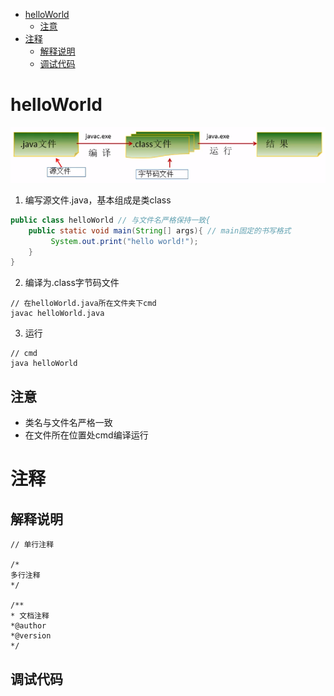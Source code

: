 - [helloWorld](#helloworld)
  - [注意](#%e6%b3%a8%e6%84%8f)
- [注释](#%e6%b3%a8%e9%87%8a)
  - [解释说明](#%e8%a7%a3%e9%87%8a%e8%af%b4%e6%98%8e)
  - [调试代码](#%e8%b0%83%e8%af%95%e4%bb%a3%e7%a0%81)

# helloWorld

![helloworld](../00picture/helloworld.png)

1. 编写源文件.java，基本组成是类class
```java
public class helloWorld // 与文件名严格保持一致{
    public static void main(String[] args){ // main固定的书写格式
         System.out.print("hello world!");
    }
}
```
2. 编译为.class字节码文件
```
// 在helloWorld.java所在文件夹下cmd
javac helloWorld.java
```
3. 运行
```
// cmd
java helloWorld
```

## 注意
- 类名与文件名严格一致
- 在文件所在位置处cmd编译运行


# 注释
## 解释说明
```
// 单行注释

/*
多行注释
*/ 

/**
* 文档注释
*@author
*@version
*/
```
## 调试代码
